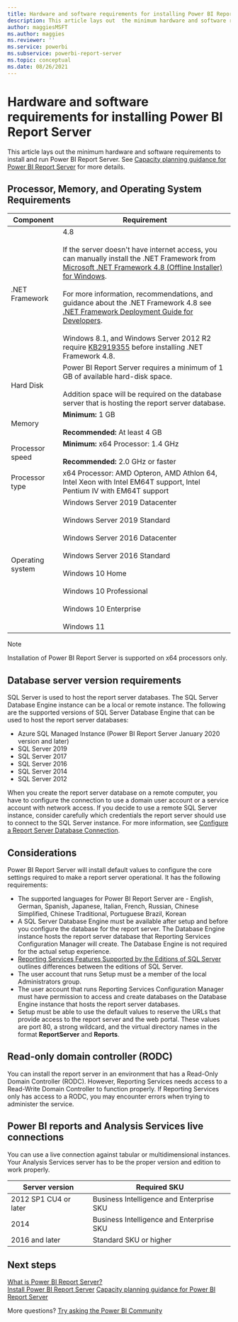 ```yaml
---
title: Hardware and software requirements for installing Power BI Report Server
description: This article lays out  the minimum hardware and software requirements to install and run Power BI Report Server.
author: maggiesMSFT
ms.author: maggies
ms.reviewer: ''
ms.service: powerbi
ms.subservice: powerbi-report-server
ms.topic: conceptual
ms.date: 08/26/2021
---
```


# Hardware and software requirements for installing Power BI Report Server

This article lays out the minimum hardware and software requirements to install and run Power BI Report Server. See [Capacity planning guidance for Power BI Report Server](capacity-planning.md) for more details.

## Processor, Memory, and Operating System Requirements

| Component | Requirement |
| --- | --- |
| .NET Framework |4.8<br><br>If the server doesn't have internet access, you can manually install the .NET Framework from [Microsoft .NET Framework 4.8 (Offline Installer) for Windows](https://support.microsoft.com/en-us/help/4503548/).<br/><br/> For more information, recommendations, and guidance about the .NET Framework 4.8 see [.NET Framework Deployment Guide for Developers](/dotnet/framework/deployment/deployment-guide-for-developers).<br/><br/>Windows 8.1, and Windows Server 2012 R2 require [KB2919355](https://support.microsoft.com/kb/2919355) before installing .NET Framework 4.8. |
| Hard Disk |Power BI Report Server requires a minimum of 1 GB of available hard-disk space.<br><br>Addition space will be required on the database server that is hosting the report server database. |
| Memory |**Minimum:** 1 GB<br/><br/> **Recommended:** At least 4 GB |
| Processor speed |**Minimum:** x64 Processor: 1.4 GHz<br/><br/> **Recommended:** 2.0 GHz or faster |
| Processor type |x64 Processor: AMD Opteron, AMD Athlon 64, Intel Xeon with Intel EM64T support, Intel Pentium IV with EM64T support |
| Operating system |Windows Server 2019 Datacenter<br><br>Windows Server 2019 Standard<br><br>Windows Server 2016 Datacenter<br><br>Windows Server 2016 Standard<br><br>Windows 10 Home<br><br>Windows 10 Professional<br><br>Windows 10 Enterprise<br><br>Windows 11<br>|

> [!NOTE]
> Installation of Power BI Report Server is supported on x64 processors only.


## Database server version requirements

SQL Server is used to host the report server databases. The SQL Server Database Engine instance can be a local or remote instance. The following are the supported versions of SQL Server Database Engine that can be used to host the report server databases:

* Azure SQL Managed Instance (Power BI Report Server January 2020 version and later)
* SQL Server 2019
* SQL Server 2017
* SQL Server 2016
* SQL Server 2014
* SQL Server 2012

When you create the report server database on a remote computer, you have to configure the connection to use a domain user account or a service account with network access. If you decide to use a remote SQL Server instance, consider carefully which credentials the report server should use to connect to the SQL Server instance. For more information, see [Configure a Report Server Database Connection](/sql/reporting-services/install-windows/configure-a-report-server-database-connection-ssrs-configuration-manager).

## Considerations

Power BI Report Server will install default values to configure the core settings required to make a report server operational. It has the following requirements:

* The supported languages for Power BI Report Server are - English, German, Spanish, Japanese, Italian, French, Russian, Chinese Simplified, Chinese Traditional, Portuguese Brazil, Korean
* A SQL Server Database Engine must be available after setup and before you configure the database for the report server. The Database Engine instance hosts the report server database that Reporting Services Configuration Manager will create. The Database Engine is not required for the actual setup experience.
* [Reporting Services Features Supported by the Editions of SQL Server](/sql/reporting-services/reporting-services-features-supported-by-the-editions-of-sql-server-2016) outlines differences between the editions of SQL Server.
* The user account that runs Setup must be a member of the local Administrators group.
* The user account that runs Reporting Services Configuration Manager must have permission to access and create databases on the Database Engine instance that hosts the report server databases.
* Setup must be able to use the default values to reserve the URLs that provide access to the report server and the web portal. These values are port 80, a strong wildcard, and the virtual directory names in the format **ReportServer** and **Reports**.

## Read-only domain controller (RODC)

 You can install the report server in an environment that has a Read-Only Domain Controller (RODC). However, Reporting Services needs access to a Read-Write Domain Controller to function properly. If Reporting Services only has access to a RODC, you may encounter errors when trying to administer the service.

## Power BI reports and Analysis Services live connections

You can use a live connection against tabular or multidimensional instances. Your Analysis Services server has to be the proper version and edition to work properly.

| **Server version** | **Required SKU** |
| --- | --- |
| 2012 SP1 CU4 or later |Business Intelligence and Enterprise SKU |
| 2014 |Business Intelligence and Enterprise SKU |
| 2016 and later |Standard SKU or higher |

## Next steps

[What is Power BI Report Server?](get-started.md)  
[Install Power BI Report Server](install-report-server.md) 
[Capacity planning guidance for Power BI Report Server](capacity-planning.md)

More questions? [Try asking the Power BI Community](https://community.powerbi.com/)
